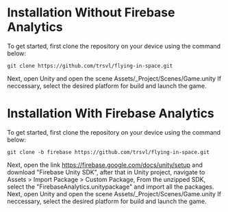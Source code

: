 # Installation Without Firebase Analytics
To get started, first clone the repository on your device using the command below:
```
git clone https://github.com/trsvl/flying-in-space.git
```
Next, open Unity and open the scene Assets/_Project/Scenes/Game.unity
If neccessary, select the desired platform for build and launch the game.

# Installation With Firebase Analytics
To get started, first clone the repository on your device using the command below:
```
git clone -b firebase https://github.com/trsvl/flying-in-space.git
```
Next, open the link https://firebase.google.com/docs/unity/setup and download "Firebase Unity SDK", after that in Unity project, navigate to Assets > Import Package > Custom Package, 
From the unzipped SDK, select the "FirebaseAnalytics.unitypackage" and import all the packages.
Next, open Unity and open the scene Assets/_Project/Scenes/Game.unity
If neccessary, select the desired platform for build and launch the game.
